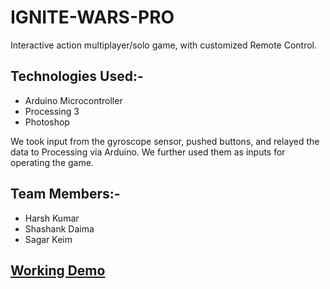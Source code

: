 # IGNITE-WARS-PRO

Interactive action multiplayer/solo game, with customized Remote Control.

## Technologies Used:-
  - Arduino Microcontroller
  - Processing 3
  - Photoshop

We took input from the gyroscope sensor, pushed buttons, and relayed the data to Processing via Arduino. We further used them as inputs for operating the game.

## Team Members:-
  - Harsh Kumar
  - Shashank Daima
  - Sagar Keim

## [Working Demo](https://www.youtube.com/watch?v=pUqISgHpKUU)

